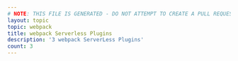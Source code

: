 ```yaml
---
# NOTE: THIS FILE IS GENERATED - DO NOT ATTEMPT TO CREATE A PULL REQUEST TO UPDATE THE DATA. 
layout: topic
topic: webpack
title: webpack Serverless Plugins
description: '3 webpack ServerLess Plugins'
count: 3
---
```

